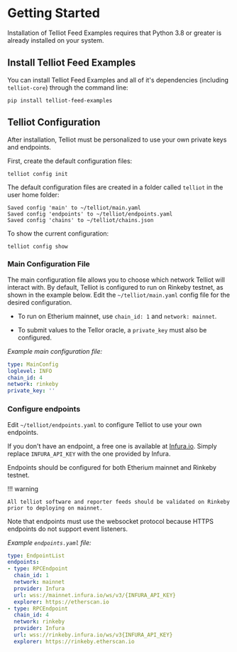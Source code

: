 # Getting Started

Installation of Telliot Feed Examples requires that Python 3.8 or greater is already
installed on your system.

## Install Telliot Feed Examples

You can install Telliot Feed Examples and all of it's dependencies
(including `telliot-core`) through the command line:

    pip install telliot-feed-examples

## Telliot Configuration

After installation, Telliot must be personalized to use your own private keys and endpoints.

First, create the default configuration files:

    telliot config init

The default configuration files are created in a folder called `telliot` in the user home folder:

    Saved config 'main' to ~/telliot/main.yaml
    Saved config 'endpoints' to ~/telliot/endpoints.yaml
    Saved config 'chains' to ~/telliot/chains.json

To show the current configuration:

    telliot config show

### Main Configuration File

The main configuration file allows you to choose which network Telliot will interact with.
By default, Telliot is configured to run on Rinkeby testnet, as shown in the example below.
Edit the `~/telliot/main.yaml` config file for the desired configuration.

- To run on Etherium mainnet, use `chain_id: 1` and `network: mainnet`.

- To submit values to the Tellor oracle, a `private_key` must also be configured.

*Example main configuration file:*

```yaml
type: MainConfig
loglevel: INFO
chain_id: 4
network: rinkeby
private_key: ''

```


### Configure endpoints

Edit `~/telliot/endpoints.yaml` to configure Telliot to use your own endpoints.

If you don't have an endpoint, a free one is available at [Infura.io](http://www.infura.io).  Simply replace `INFURA_API_KEY` with the one provided by Infura.

Endpoints should be configured for both Etherium mainnet and Rinkeby testnet.  

!!! warning

    All telliot software and reporter feeds should be validated on Rinkeby prior to deploying on mainnet. 

Note that endpoints must use the websocket protocol because HTTPS endpoints do not support event listeners.

*Example `endpoints.yaml` file:*
```yaml
type: EndpointList
endpoints:
- type: RPCEndpoint
  chain_id: 1
  network: mainnet
  provider: Infura
  url: wss://mainnet.infura.io/ws/v3/{INFURA_API_KEY}
  explorer: https://etherscan.io
- type: RPCEndpoint
  chain_id: 4
  network: rinkeby
  provider: Infura
  url: wss://rinkeby.infura.io/ws/v3{INFURA_API_KEY}
  explorer: https://rinkeby.etherscan.io

```

